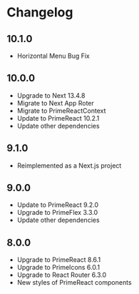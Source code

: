# Changelog

## 10.1.0

-   Horizontal Menu Bug Fix

## 10.0.0

-   Upgrade to Next 13.4.8
-   Migrate to Next App Roter
-   Migrate to PrimeReactContext
-   Update to PrimeReact 10.2.1
-   Update other dependencies

## 9.1.0

-   Reimplemented as a Next.js project

## 9.0.0

-   Update to PrimeReact 9.2.0
-   Upgrade to PrimeFlex 3.3.0
-   Update other dependencies

## 8.0.0

-   Upgrade to PrimeReact 8.6.1
-   Upgrade to PrimeIcons 6.0.1
-   Upgrade to React Router 6.3.0
-   New styles of PrimeReact components
